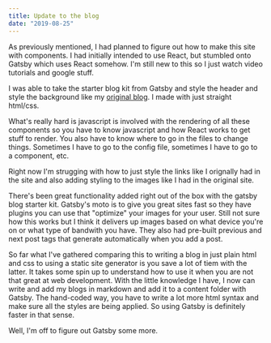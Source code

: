 ```yaml
---
title: Update to the blog
date: "2019-08-25"
---
```


As previously mentioned, I had planned to figure out how to make this site with components. I had initially intended to use React, but stumbled onto Gatsby which uses React somehow. I'm still new to this so I just watch video tutorials and google stuff.

I was able to take the starter blog kit from Gatsby and style the header and style the background like my [original blog](https://thesamchronicles.netlify.com/). I made with just straight html/css.

What's really hard is javascript is involved with the rendering of all these components so you have to know javascript and how React works to get stuff to render. You also have to know where to go in the files to change things. Sometimes I have to go to the config file, sometimes I have to go to a component, etc.

Right now I'm strugging with how to just style the links like I orignally had in the site and also adding styling to the images like I had in the original site.

There's been great functionality added right out of the box with the gatsby blog starter kit. Gatsby's moto is to give you great sites fast so they have plugins you can use that "optimize" your images for your user. Still not sure how this works but I think it delivers up images based on what device you're on or what type of bandwith you have. They also had pre-built previous and next post tags that generate automatically when you add a post.

So far what I've gathered comparing this to writing a blog in just plain html and css to using a static site generator is you save a lot of tiem with the latter. It takes some spin up to understand how to use it when you are not that great at web development. With the little knowledge I have, I now can write and add my blogs in markdown and add it to a content folder with Gatsby. The hand-coded way, you have to write a lot more html syntax and make sure all the styles are being applied. So using Gatsby is definitely faster in that sense.

Well, I'm off to figure out Gatsby some more.

